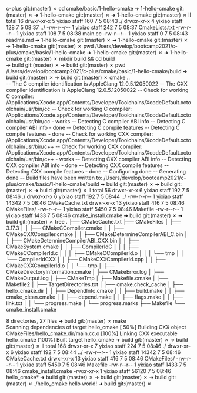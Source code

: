 

c-plus git:(master) ✗ cd cmake/basic/1-hello-cmake 
➜  1-hello-cmake git:(master) ✗ 
➜  1-hello-cmake git:(master) ✗ 
➜  1-hello-cmake git:(master) ✗ ll
total 16
drwxr-xr-x  5 yixiao  staff  160  7  5 08:43 ./
drwxr-xr-x  4 yixiao  staff  128  7  5 08:37 ../
-rw-r--r--  1 yixiao  staff  242  7  5 08:37 CmakeLists.txt
-rw-r--r--  1 yixiao  staff  108  7  5 08:38 main.cc
-rw-r--r--  1 yixiao  staff    0  7  5 08:43 readme.md
➜  1-hello-cmake git:(master) ✗ 
➜  1-hello-cmake git:(master) ✗ 
➜  1-hello-cmake git:(master) ✗ pwd
/Users/develop/bootcamp2021/c-plus/cmake/basic/1-hello-cmake
➜  1-hello-cmake git:(master) ✗ 
➜  1-hello-cmake git:(master) ✗ mkdir build && cd build     
➜  build git:(master) ✗ 
➜  build git:(master) ✗ pwd
/Users/develop/bootcamp2021/c-plus/cmake/basic/1-hello-cmake/build
➜  build git:(master) ✗ 
➜  build git:(master) ✗ cmake ..                    
-- The C compiler identification is AppleClang 12.0.5.12050022
-- The CXX compiler identification is AppleClang 12.0.5.12050022
-- Check for working C compiler: /Applications/Xcode.app/Contents/Developer/Toolchains/XcodeDefault.xctoolchain/usr/bin/cc
-- Check for working C compiler: /Applications/Xcode.app/Contents/Developer/Toolchains/XcodeDefault.xctoolchain/usr/bin/cc - works
-- Detecting C compiler ABI info
-- Detecting C compiler ABI info - done
-- Detecting C compile features
-- Detecting C compile features - done
-- Check for working CXX compiler: /Applications/Xcode.app/Contents/Developer/Toolchains/XcodeDefault.xctoolchain/usr/bin/c++
-- Check for working CXX compiler: /Applications/Xcode.app/Contents/Developer/Toolchains/XcodeDefault.xctoolchain/usr/bin/c++ - works
-- Detecting CXX compiler ABI info
-- Detecting CXX compiler ABI info - done
-- Detecting CXX compile features
-- Detecting CXX compile features - done
-- Configuring done
-- Generating done
-- Build files have been written to: /Users/develop/bootcamp2021/c-plus/cmake/basic/1-hello-cmake/build
➜  build git:(master) ✗ 
➜  build git:(master) ✗ 
➜  build git:(master) ✗ ll
total 56
drwxr-xr-x   6 yixiao  staff    192  7  5 08:46 ./
drwxr-xr-x   6 yixiao  staff    192  7  5 08:44 ../
-rw-r--r--   1 yixiao  staff  14342  7  5 08:46 CMakeCache.txt
drwxr-xr-x  13 yixiao  staff    416  7  5 08:46 CMakeFiles/
-rw-r--r--   1 yixiao  staff   5450  7  5 08:46 Makefile
-rw-r--r--   1 yixiao  staff   1433  7  5 08:46 cmake_install.cmake
➜  build git:(master) ✗ 
➜  build git:(master) ✗ tree
.
├── CMakeCache.txt
├── CMakeFiles
│   ├── 3.17.3
│   │   ├── CMakeCCompiler.cmake
│   │   ├── CMakeCXXCompiler.cmake
│   │   ├── CMakeDetermineCompilerABI_C.bin
│   │   ├── CMakeDetermineCompilerABI_CXX.bin
│   │   ├── CMakeSystem.cmake
│   │   ├── CompilerIdC
│   │   │   ├── CMakeCCompilerId.c
│   │   │   ├── CMakeCCompilerId.o
│   │   │   └── tmp
│   │   └── CompilerIdCXX
│   │       ├── CMakeCXXCompilerId.cpp
│   │       ├── CMakeCXXCompilerId.o
│   │       └── tmp
│   ├── CMakeDirectoryInformation.cmake
│   ├── CMakeError.log
│   ├── CMakeOutput.log
│   ├── CMakeTmp
│   ├── Makefile.cmake
│   ├── Makefile2
│   ├── TargetDirectories.txt
│   ├── cmake.check_cache
│   ├── hello_cmake.dir
│   │   ├── DependInfo.cmake
│   │   ├── build.make
│   │   ├── cmake_clean.cmake
│   │   ├── depend.make
│   │   ├── flags.make
│   │   ├── link.txt
│   │   └── progress.make
│   └── progress.marks
├── Makefile
└── cmake_install.cmake

8 directories, 27 files
➜  build git:(master) ✗ make                   
Scanning dependencies of target hello_cmake
[ 50%] Building CXX object CMakeFiles/hello_cmake.dir/main.cc.o
[100%] Linking CXX executable hello_cmake
[100%] Built target hello_cmake
➜  build git:(master) ✗ 
➜  build git:(master) ✗ ll
total 168
drwxr-xr-x   7 yixiao  staff    224  7  5 08:46 ./
drwxr-xr-x   6 yixiao  staff    192  7  5 08:44 ../
-rw-r--r--   1 yixiao  staff  14342  7  5 08:46 CMakeCache.txt
drwxr-xr-x  13 yixiao  staff    416  7  5 08:46 CMakeFiles/
-rw-r--r--   1 yixiao  staff   5450  7  5 08:46 Makefile
-rw-r--r--   1 yixiao  staff   1433  7  5 08:46 cmake_install.cmake
-rwxr-xr-x   1 yixiao  staff  56120  7  5 08:46 hello_cmake*
➜  build git:(master) ✗ 
➜  build git:(master) ✗ 
➜  build git:(master) ✗ ./hello_cmake 
hello world!
➜  build git:(master) ✗

